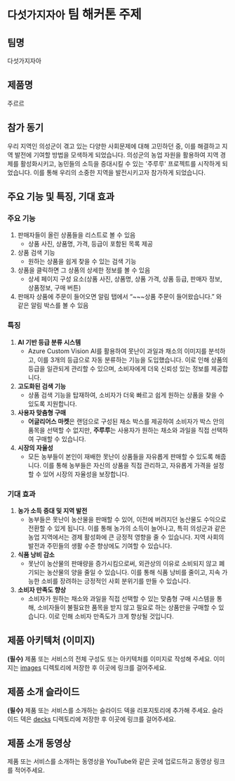 # `다섯가지자아` 팀 해커톤 주제

## 팀명
다섯가지자아

## 제품명
주르르

## 참가 동기
우리 지역인 의성군이 겪고 있는 다양한 사회문제에 대해 고민하던 중, 이를 해결하고 지역 발전에 기여할 방법을 모색하게 되었습니다. 의성군의 농업 자원을 활용하여 지역 경제를 활성화시키고, 농민들의 소득을 증대시킬 수 있는 '주루루' 프로젝트를 시작하게 되었습니다. 이를 통해 우리의 소중한 지역을 발전시키고자 참가하게 되었습니다.

## 주요 기능 및 특징, 기대 효과

### 주요 기능
1. 판매자들이 올린 상품들을 리스트로 볼 수 있음
    - 상품 사진, 상품명, 가격, 등급이 포함된 목록 제공
2. 상품 검색 기능
    - 원하는 상품을 쉽게 찾을 수 있는 검색 기능
3. 상품을 클릭하면 그 상품의 상세한 정보를 볼 수 있음
    - 상세 페이지 구성 요소(상품 사진, 상품명, 상품 가격, 상품 등급, 판매자 정보, 상품정보, 구매 버튼)
4. 판매자 상품에 주문이 들어오면 알림 탭에서 “~~~상품 주문이 들어왔습니다.” 와 같은 알림 박스를 볼 수 있음

### 특징
1. **AI 기반 등급 분류 시스템**
    - Azure Custom Vision AI를 활용하여 못난이 과일과 채소의 이미지를 분석하고, 이를 3개의 등급으로 자동 분류하는 기능을 도입했습니다. 이로 인해 상품의 등급을 일관되게 관리할 수 있으며, 소비자에게 더욱 신뢰성 있는 정보를 제공합니다.
2.  **고도화된 검색 기능**
    - 상품 검색 기능을 탑재하여, 소비자가 더욱 빠르고 쉽게 원하는 상품을 찾을 수 있도록 지원합니다.
3. **사용자 맞춤형 구매**
    - **어글리어스 마켓**은 랜덤으로 구성된 채소 박스를 제공하여 소비자가 박스 안의 품목을 선택할 수 없지만, **주루루**는 사용자가 원하는 채소와 과일을 직접 선택하여 구매할 수 있습니다.
4. **시장의 자율성**
    - 모든 농부들이 본인이 재배한 못난이 상품들을 자유롭게 판매할 수 있도록 해줍니다. 이를 통해 농부들은 자신의 상품을 직접 관리하고, 자유롭게 가격을 설정할 수 있어 시장의 자율성을 보장합니다.

### 기대 효과
1. **농가 소득 증대 및 지역 발전**
    - 농부들은 못난이 농산물을 판매할 수 있어, 이전에 버려지던 농산물도 수익으로 전환할 수 있게 됩니다. 이를 통해 농가의 소득이 늘어나고, 특히 의성군과 같은 농업 지역에서는 경제 활성화에 큰 긍정적 영향을 줄 수 있습니다. 지역 사회의 발전과 주민들의 생활 수준 향상에도 기여할 수 있습니다.
2. **식품 낭비 감소**
    - 못난이 농산물의 판매량을 증가시킴으로써, 외관상의 이유로 소비되지 않고 폐기되는 농산물의 양을 줄일 수 있습니다. 이를 통해 식품 낭비를 줄이고, 지속 가능한 소비를 장려하는 긍정적인 사회 분위기를 만들 수 있습니다.
3. **소비자 만족도 향상**
    - 소비자가 원하는 채소와 과일을 직접 선택할 수 있는 맞춤형 구매 시스템을 통해, 소비자들이 불필요한 품목을 받지 않고 필요로 하는 상품만을 구매할 수 있습니다. 이로 인해 소비자 만족도가 크게 향상될 것입니다.

## 제품 아키텍처 (이미지)

**(필수)** 제품 또는 서비스의 전체 구성도 또는 아키텍처를 이미지로 작성해 주세요. 이미지는 [images](./images) 디렉토리에 저장한 후 이곳에 링크를 걸어주세요.

## 제품 소개 슬라이드

**(필수)** 제품 또는 서비스를 소개하는 슬라이드 덱을 리포지토리에 추가해 주세요. 슬라이드 덱은 [decks](./decks) 디렉토리에 저장한 후 이곳에 링크를 걸어주세요.

## 제품 소개 동영상

제품 또는 서비스를 소개하는 동영상을 YouTube와 같은 곳에 업로드하고 동영상 링크를 적어주세요.
